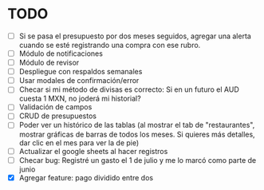 # TODO

- [ ] Si se pasa el presupuesto por dos meses seguidos, agregar una alerta cuando se esté registrando una compra con ese rubro.
- [ ] Módulo de notificaciones
- [ ] Módulo de revisor
- [ ] Despliegue con respaldos semanales
- [ ] Usar modales de confirmación/error
- [ ] Checar si mi método de divisas es correcto: Si en un futuro el AUD cuesta 1 MXN, no joderá mi historial?
- [ ] Validación de campos
- [ ] CRUD de presupuestos
- [ ] Poder ver un histórico de las tablas (al mostrar el tab de "restaurantes", mostrar gráficas de barras de todos los meses. Si quieres más detalles, dar clic en el mes para ver la de pie)
- [ ] Actualizar el google sheets al hacer registros
- [ ] Checar bug: Registré un gasto el 1 de julio y me lo marcó como parte de junio
- [x] Agregar feature: pago dividido entre dos